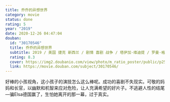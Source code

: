 ```yaml
---
title: 乔乔的异想世界
category: movie
status: done
rating: 5
year: "2019"
date: 2020-12-26 04:47:04
douban:
  id: "30170546"
  title: 乔乔的异想世界
  subtitle: 2019 / 美国 捷克 新西兰 / 剧情 喜剧 战争 / 塔伊加·维迪提 / 罗曼·格里芬·戴维斯 托马辛·麦肯齐
  rating: 8.3
  cover: https://img2.doubanio.com/view/photo/m_ratio_poster/public/p2567973073.jpg
  link: https://movie.douban.com/subject/30170546/
---
```


好棒的小孩视角，这小孩子的演技怎么这么棒呢。成功的喜剧不失现实。可敬的妈妈和长官，以幽默和机智来应对危险，让人充满希望的好片子。不逃避人性的结尾—骗Elsa德国赢了，生怕她离开的那一幕，过于真实。